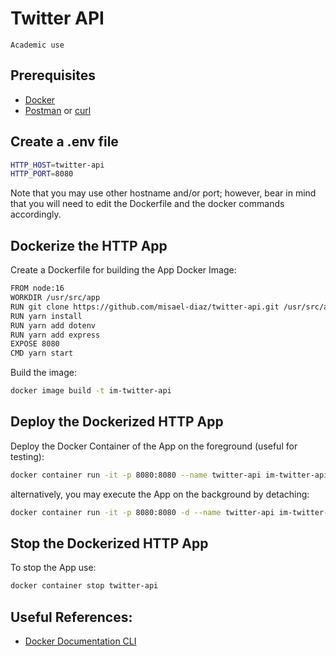 # Twitter API

```
Academic use
```

## Prerequisites
- [Docker](https://www.docker.com/)
- [Postman](https://www.postman.com/) or [curl](https://curl.se/docs/manpage.html)

## Create a .env file

```sh
HTTP_HOST=twitter-api
HTTP_PORT=8080
```

Note that you may use other hostname and/or port; however, bear in mind that
you will need to edit the Dockerfile and the docker commands accordingly.

## Dockerize the HTTP App

Create a Dockerfile for building the App Docker Image:

```sh
FROM node:16
WORKDIR /usr/src/app
RUN git clone https://github.com/misael-diaz/twitter-api.git /usr/src/app
RUN yarn install
RUN yarn add dotenv
RUN yarn add express
EXPOSE 8080
CMD yarn start
```

Build the image:
```sh
docker image build -t im-twitter-api
```

## Deploy the Dockerized HTTP App

Deploy the Docker Container of the App on the foreground (useful for testing):
```sh
docker container run -it -p 8080:8080 --name twitter-api im-twitter-api
```

alternatively, you may execute the App on the background by detaching:
```sh
docker container run -it -p 8080:8080 -d --name twitter-api im-twitter-api
```

## Stop the Dockerized HTTP App

To stop the App use:

```sh
docker container stop twitter-api
```

## Useful References:

- [Docker Documentation CLI](https://docs.docker.com/engine/reference/commandline/cli/)

